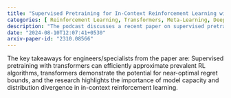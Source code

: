 ```yaml
---
title: "Supervised Pretraining for In-Context Reinforcement Learning with Transformers"
categories: [ Reinforcement Learning, Transformers, Meta-Learning, Deep Neural Networks ]
description: "The podcast discusses a recent paper on supervised pretraining for in-context reinforcement learning using transformers. The paper explores how transformers can efficiently implement various reinforcement learning algorithms and the implications for decision-making in AI systems."
date: "2024-08-10T12:07:41+0530"
arxiv-paper-id: "2310.08566"
---
```

The key takeaways for engineers/specialists from the paper are: Supervised pretraining with transformers can efficiently approximate prevalent RL algorithms, transformers demonstrate the potential for near-optimal regret bounds, and the research highlights the importance of model capacity and distribution divergence in in-context reinforcement learning.
